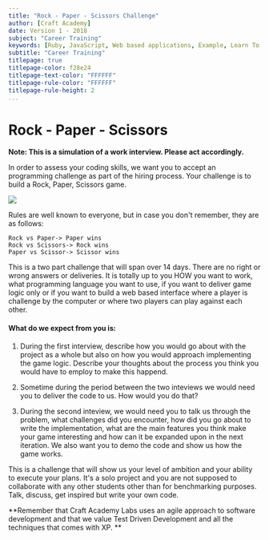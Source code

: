 ```yaml
---
title: "Rock - Paper - Scissors Challenge"
author: [Craft Academy]
date: Version 1 - 2018
subject: "Career Training"
keywords: [Ruby, JavaScript, Web based applications, Example, Learn To Code]
subtitle: "Career Training"
titlepage: true
titlepage-color: f28e24
titlepage-text-color: "FFFFFF"
titlepage-rule-color: "FFFFFF"
titlepage-rule-height: 2
...
```


# Rock - Paper - Scissors

**Note: This is a simulation of a work interview. Please act accordingly.**

In order to assess your coding skills, we want you to accept an programming challenge as part of the hiring process. Your challenge is to build a Rock, Paper, Scissors game. 

![](https://github.com/CraftAcademyLabs/coach-guides/raw/master/miscellaneous/assessments/assets/rock_paper_scissors.png)

Rules are well known to everyone, but in case you don't remember, they are as follows:

```
Rock vs Paper-> Paper wins
Rock vs Scissors-> Rock wins
Paper vs Scissor-> Scissor wins
```

This is a two part challenge that will span over 14 days. There are no right or wrong answers or deliveries. It is totally up to you HOW you want to work, what programming language you want to use, if you want to deliver game logic only or if you want to build a web based interface where a player is challenge by the computer or where two players can play against each other. 


####  What do we expect from you is:


1. During the first interview, describe how you would go about with the project as a whole but also on how you would approach implementing the game logic. Describe your thoughts about the process you think you would have to employ to make this happend. 

2. Sometime during the period between the two inteviews we would need you to deliver the code to us. How would you do that? 

3. During the second inteview, we would need you to talk us through the problem, what challenges did you encounter, how did you go about to write the implementation, what are the main features you think make your game interesting and how can it be expanded upon in the next iteration. We also want you to demo the code and show us how the game works. 

This is a challenge that will show us your level of ambition and your ability to execute your plans. It's a solo project and you are not supposed to collaborate with any other students other than for benchmarking purposes. Talk, discuss, get inspired but write your own code. 

**Remember that Craft Academy Labs uses an agile approach to software development and that we value Test Driven Development and all the techniques that comes with XP. **



